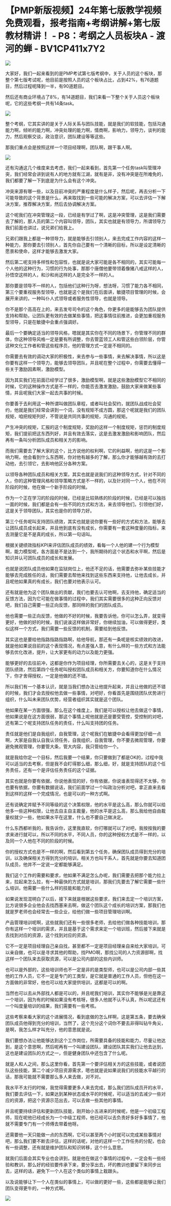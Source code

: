 # 【PMP新版视频】24年第七版教学视频免费观看，报考指南+考纲讲解+第七版教材精讲！ - P8：考纲之人员板块A - 渡河的蝉 - BV1CP411x7Y2

![](img/b774c6584cf26d8ee68ba2cb22242085_0.png)

大家好，我们一起来看到的是PMP考试第七版考纲中，关于人员的这个板块，那整个第七版考试呢，他目前是按照人员的这个板块占比，占到42%，有76道题目，然后过程呢降到一半，有90道题目。

然后还有商业环境占了8%，有14道题目，我们来看一下整个关于人员这个板块呢，它的这些考纲一共有14条task。



![](img/b774c6584cf26d8ee68ba2cb22242085_2.png)

整个考纲，它其实讲的是关于人际关系与团队技能，就是我们的软技能，包括沟通能力啊，倾听的能力啊，冲突处理的能力啊，情商啊，影响力，领导力，谈判的能力，然后观察交谈，政治意识，团队建设等等这些。

那我们重点会是按照这样一个项目经理啊，团队啊，跟干事人啊。

![](img/b774c6584cf26d8ee68ba2cb22242085_4.png)

还有沟通这几个维度来去考虑，我们一起来看到，首先第一个任务task叫管理冲突，我们经常会讲到说有人的地方就有江湖，就有是非，没有冲突是在所难免的，我们都要了解一下到底是为什么会有这个冲突。

冲突来源有哪一些，以及目前冲突的严重程度是什么样子，然后呢，再去分析一下可能导致的这个背景是什么，再来取找到一些可能的解决方案，可以去评估一下解决方案，推荐解决方案，然后去协调解决方案。

这个呢我们在冲突管理这一段，已经是有学过了啊，这是冲突管理，这是我们需要去了解的，那人员的第二个内容叫领导，团队，其实也就是有领导力，所谓领导力我们前面也讲过，说兄弟们给我上。

兄弟们跟我上都是一种领导力，就是能够去引领别人，来去完成工作内容的这样一种能力，那你要去引领别人，首先你自己要有一个清晰的目标，所以是设定清晰的愿景和使命，这样才能够去激发大家。

然后第二呢支持多样性和包容性，也就是说大家可能是各不相同的，其实可能每一个人他的这种行为，习惯的行为处事，那那个唐僧他要带领着像猪八戒这样的人，孙悟空这样的人，和沙和尚这样的人是完全不一样的人。

那你要是领导不一样的人，包括他们这种行为呀，想法呀，习惯了能力各不相同，第三个要重视服务型领导，也就是这个是我们在后面讲，敏捷项目管理的时候，会展开来讲的，一种叫仆人式领导或者服务性领导，也就是领导。

你不是那个高高在上的，来去发号司令的这个角色，你更多的是能够去为团队提供支持和帮助，让团队更有效的去做某些事情，把这事情往前推进，会更加重视服务型领导，只是在敏捷中会重点强调好。

最后一个要确定适当的领导风格，嗯就是其实你在不同的场景下，你管理不同的群体，你这种领导风格一定是要有所调整，你去管蓝领工人和管这些白领阶层，你管这种文化工作者和管这些程序员，他的管理方式一定是不相同的。

你需要去有效的调动大家的积极性，来去参与一些事情，来去解决事情，所以这是你要有这样一个领导力，能够去领导团队，并且呢在整个过程中，你需要去懂得一些关于激励因素啊，激励模型。

因为其实我们在前面已经学过了很多，激励模型啊，就是这些激励模型它不相同的时候，它的这种操作方式是不一样的，你能否去激发激励，鼓励大家来做某些事情，并且呢我们大家一起去共事的时候。

你要善于去利用这一种所谓叫做团队章程，或者叫社会契约，就团队战成社会契约，他就是我们经常会讲到一个词，没有规矩不成方圆，那这个呢就是我们的团队规矩，咱把规矩列好，不管说是共同共事的规矩，沟通的规矩。

产生冲突的规矩，汇报的这个制度规矩，奖励的这样一个制度规矩，惩罚的制度规矩，我们提前把这东西列好，并且有效去落实，这是去激发激励和影响团队，然后再有一条叫分析团队成员和相关方的影响。

而我们需要去了解大家的这个，比方说他的权利啊，它的利益啊，他的这是一个影响力啊，他会看到什么东西啊，你对他有越多的了解，那么你才能够越有效的去打动他，去引领它，去影响他区分各种方案。

以领导各种团队成员和相关方案，其实也就是说我们的这种领导方式，针对不同的人，你的这种管理风格和领导策略方式是不一样的，以及针对同一个人，他在不同阶段的时候，他在做一个新手阶段的时候。

作为一个正在学习的阶段的时候，已经是比较熟练的阶段的时候，已经是可以独挡一面的时候，我们都是会有一些不同的方式和方法，来去领导他们，引领他们好，这是关于领导团队，其实也是你的领导力好。

第三个任务呢叫支持团队绩效，其实也就是说你要有一些好的方式和方法，能够去让团队成员成长起来，并且他到底有没有成长，你需要有一套这种度量的指标，来去测量它是不是真的成长，所以第一句话叫。

根据关键绩效指标KPI来评估团队成员的绩效，看每一个人他的建一个行为模型啊，能力模型呢，各方面是不是达到一个，我所期待的这个状态和水平啊，然后是知识并认可团队成员的成长和发展。

也就是说团队成员他如果在监狱岗位上，他还不足的话，他需要去弥补某些技能才能够去完成胜任的话，我们需要去帮他来找到这些东西来支持他，让他去成长，并且呢他如果真的有成长，我们也要对他表示认可。

还有就是他为这个团队做出的贡献，我们也要去认可他啊，去支持他，确定适当的反馈方法，因为它可能在做事情的过程中，我们其实需要很多的这种正向反馈对吧，我们自己需要一些正向反馈，那同样的我们的团队成员。

他也需要一些正向反馈，他做的不好的时候，我要告诉他，你可以怎么弄，就变得更好，他做的好的时候，我们说诶这样做非常好，你继续加油，可以做得更好，类似这样一个方式，我们需要一些反馈的机制，需要给到他反馈。

其实这也是要给他指路指路指路啊，给他导航，那还有一条呢是核实绩效的改进，就是他如果说目前的这个表现情况，有点差强人意，有什么样的一些方式和方法能够去优化改进，提升，让大家更有的动力以及能力更强。

能够更好的去往前冲，这都是你作为项目经理，你所需要去关心的，这是关于支持团队绩效，然后第四个任务呢叫授权团队成员和相关方，你要知道你在什么情况下，你才舍得授权，一定是他做的还不错。

所以我们有一个基本认识，就是当我们想办法让他提升起来，并且让他做的还不错的时候，我们才会去授权他去做一些事情，对吧好，你看首先是围绕团队优势进行组织，什么叫未来团队优势，经营者组织其实就是这个团队。

他如果在某一方面很强，那么在这个维度上，我们是可以授权让他去做这个事情，他如果说是在这方面很弱，那这个事情上呢他就是还是要受管控，受控制的对吧，还有第二个呢支持团队任务的责任，什么叫支持团的任务。

责任就是他们是自我组织，自我管理，这个呢我们在敏捷中会看得更加仔细一点啊，大家是自我认自我认领任务，自我组织，自我管理，你不要去微观管理，你要避免微观管理，你要管大条，管大内容，我只管给你一个。

就是我给你定一个目标，然后我要一个结果，你只要做到了都是OK的，过程中我可以适当的去考察，但是我不会盯得那么细，那么细，好，就是支持团队的这个任务责任，还有一个是评估任务责任的这个证据。

其实也就是你要有依据，你说他表现的好，你有依据，你说谁表现得还不太够，你也要有依据，你要有数据说话，我们前面学过一个叫政治分析对吧，拿正直来去看到这样的这样一个完成情况，也是可以的一种方式啊。

还有说确定并赋予不同等级的这个决策权限，他的水平是这么高，那么你就可以给他多一些这种权限，让他去自主自主裁量，他的水平是这么高，那么我给他自由裁量权就少一些，他如果水平在这里，什么也不要自己做决定。

什么东西都听我的，我告诉你，这里我直软，你打哪就可以了对吧，我按按我的要求来进行就可以，所以不同的水平，不同人员，你的这种授权方式是不一样的，以及同一个人他在不同的阶段的时候。

你的授权方式也是不一样的啊，然后看到第五个任务，确保团队成员得到充分的培训，以及确保相关方得到充分的培训，相关方也叫干系人，首先就是你要去知道团队成员，他并不一定说一定都能够满足。

我们这个工作的需要和要求，他如果不满足怎么办呢，我们需要去把那个能力拉上来，拉起来怎么拉，有一种最快的方式就是培训，那我们先要去了解它需要一些什么培训，他需要一些什么样的技能和能力好。

如果说发现混明白了以后，接下来就是根据这些要求，我们来去定一个培训方案，比方说很多企业他会去找西塞来去啊，做这个团队这个成长的培训方案，那我们也就是罗老师也会经常去一些企业，给他们做一些项目管理培训啊。

产品管理培训呢啊，这些就我们还有一些很多老师，去给他们做各种技能培训，那你有这样一个培训的需求，并且是基于这个需求来定一个培训班，然后接下来就是去找到对应的资源，这个找到对应的资源。

它不一定是项目经理自己亲自找，甚至都不一定是项目经理亲自来给大家培训，可以亲自做，也可以是寻求其他的帮助，找PMO啊，那找公司的人力资源部啊，找这样一个团队来去获取资源，可以是公司内部的这些内训师。

也可以是外部的，这些培训师也不一定是非的是类型师，也可以是公司内部一些其他的工作人员，它不一定是专门的工类型，是它就是普通的工作人员，但他在这一方面做的非常好，他也可以给大家提供培训，这都是可以的啊。

当然也可以去从外部找人都是可以的，并且呢我们培训，其实你不能够是光是靠这一个培训，因为有的时候如果没有考核呀，很多人他就不认不认真，所以呢这还有一个叫度量培训的结果，我们需要有一些考核。

这些考察来看大家的这个进展情况，看到底做的怎么样啊，这是第五条，要去确保团队成员他得到充分的培训，当然了，这个充分这个词你不要去非得叫钻牛角尖，是啊，我怎么样才叫充分，他的意思就是说。

我们要想办法让他能够达到这个工作岗位，所需要具备的技能和能力，尽量让他达到，是这个意思啊，然后呢再有一个叫建设团队，建设团队其实我们让他去达到，这也是建设团队的方式之一，但是健身团队中还包含了什么呢。

就是人和人之间，那么这里你看，首先第一个要评估相关方的这些技能，或者说团队这些技能，第二个减少项目资源需求，嗯也就是说如果说我们的技能水平越行的话，那我可能就不需要那么多人来去做，对不对。

我水平不太行的时候，我觉得需要更多人来去完成，那么我们团队成员开的水平，我们要去评估一下，如果达到某种状态或水平的时候呢，可以适当的去减少一些对应的资源，把这个资源示范出去，可以去做一些其他的事情。

并且呢要持续评估和更新团队技能，刚开始小五进来的时候呢，他是一个初级工程师，现在呢他已经成长为一个中级工程师，他已经可以去负责好多好多事情了，他就不需要专门有一个师傅去带着他呀。

还需要他一天只能做一点的东西啊，它可以甚至两个小时就可以完成某些事情对吧，那么我们要不断去评估，这样的话呢，对他的这样一个工作任务的分配，也会有一些调整，还有就是维护团队和知识转移，这个什么意思。

就我们后面会其实专业也会讲到，就是他在做这个事情的过程中，一定会有一些经验和教训，那么好的经验要传承下来，要分享出去，坏的教训也要留下来同步出去，这样的话，避免下一个人在这个类似的事情上栽跟头。

以及说能够让下一个人在类似的事情上，可以做的更好一些，这些都是能够让我们团队变得更牛的，一种方式啊。

![](img/b774c6584cf26d8ee68ba2cb22242085_6.png)